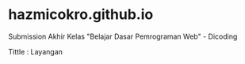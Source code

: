 # hazmicokro.github.io
Submission Akhir Kelas "Belajar Dasar Pemrograman Web" - Dicoding

Tittle : Layangan
